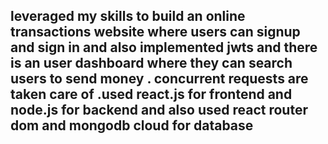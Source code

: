 ## leveraged my skills to build an online transactions website where users can signup and sign in and also implemented jwts and there is an user dashboard where they can search users to send money . concurrent requests are taken care of .used react.js for frontend and node.js for backend and also used react router dom and mongodb cloud for database
